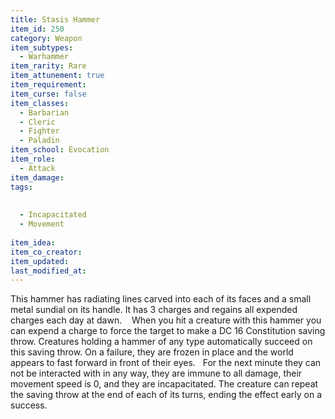```yaml
---
title: Stasis Hammer
item_id: 250
category: Weapon
item_subtypes:
  - Warhammer
item_rarity: Rare
item_attunement: true
item_requirement:
item_curse: false
item_classes:
  - Barbarian
  - Cleric
  - Fighter
  - Paladin
item_school: Evocation
item_role:
  - Attack
item_damage:
tags:
  
  
  - Incapacitated
  - Movement
  
item_idea:
item_co_creator:
item_updated:
last_modified_at:
---
```


This hammer has radiating lines carved into each of its faces and a small metal sundial on its handle.
It has 3 charges and regains all expended charges each day at dawn.   
When you hit a creature with this hammer you can expend a charge to force the target to make a DC 16 Constitution saving throw. Creatures holding a hammer of any type automatically succeed on this saving throw. On a failure, they are frozen in place and the world appears to fast forward in front of their eyes.  
For the next minute they can not be interacted with in any way, they are immune to all damage, their movement speed is 0, and they are incapacitated. The creature can repeat the saving throw at the end of each of its turns, ending the effect early on a success.
